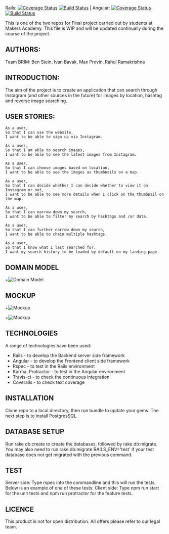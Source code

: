 Rails:  [![Coverage Status](https://coveralls.io/repos/github/rahulrama/brimserver/badge.svg?branch=master)](https://coveralls.io/github/rahulrama/brimserver?branch=master)  [![Build Status](https://travis-ci.org/rahulrama/brimserver.svg?branch=master)](https://travis-ci.org/rahulrama/brimserver)   |   Angular:  [![Coverage Status](https://coveralls.io/repos/github/bpstein/brim/badge.svg?branch=master)](https://coveralls.io/github/bpstein/brim?branch=master)  [![Build Status](https://travis-ci.org/bpstein/brim.svg?branch=master)](https://travis-ci.org/bpstein/brim)


This is one of the two repos for Final project carried out by students at Makers Academy.
This file is WIP and will be updated continually during the course of the project.

AUTHORS:
-------

Team BRIM: Ben Stein, Ivan Bavak, Max Provin, Rahul Ramakrishna

INTRODUCTION:
------------

The aim of the project is to create an application that can search through Instagram (and other sources in the future) for images by location, hashtag and reverse image searching.

USER STORIES:
------------

```
As a user,
So that I can use the website,
I want to be able to sign up via Instagram.

As a user,
So that I am able to search images,
I want to be able to see the latest images from Instagram.

As a user,
So that I can choose images based on location,
I want to be able to see the images as thumbnails on a map.

As a user,
So that I can decide whether I can decide whether to view it on Instagram or not,
I want to be able to see more details when I click on the thumbnail on the map.

As a user,
So that I can narrow down my search,
I want to be able to filter my search by hashtags and /or date.

As a user,
So that I can further narrow down my search,
I want to be able to chain multiple hashtags.

As a user,
So that I know what I last searched for,
I want my search history to be loaded by default on my landing page.
```

DOMAIN MODEL
------------

+![Domain Model](https://github.com/rahulrama/brimserver/blob/master/public/images/Brim.png)

MOCKUP
------

+![Mockup](https://github.com/rahulrama/brimserver/blob/master/public/images/LandingPageMockup.png)

+![Mockup](https://github.com/rahulrama/brimserver/blob/master/public/images/MapImageDetailMockup.png)


TECHNOLOGIES
------------

A range of technologies have been used:
- Rails - to develop the Backend server side framework
- Angular - to develop the Frontend client side framework
- Rspec - to test in the Rails environment
- Karma, Protractor - to test in the Angular environment
- Travis-ci - to check the continuous integration
- Coveralls - to check text coverage

INSTALLATION
------------

Clone repo to a local directory, then run bundle to update your gems. The next step is to install PostgresSQL.

DATABASE SETUP
--------------

Run rake db:create to create the databases, followed by rake db:migrate. You may also need to run rake db:migrate RAILS_ENV='test' if your test database does not get migrated with the previous command.

TEST
----

Server side: Type rspec into the commandline and this will run the tests. Below is an example of one of these tests:
Client side: Type npm run start for the unit tests and npm run protractor for the feature tests.

LICENCE
-------

This product is not for open distribution. All offers please refer to our legal team.
